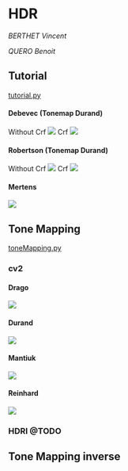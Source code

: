 # HDR

*BERTHET Vincent*

*QUERO Benoit*

## Tutorial
[tutorial.py](./scripts/tutorial.py)
#### Debevec (Tonemap Durand)
Without Crf
![](./output/tutorial/ldr_debevec.jpg)
Crf
![](./output/tutorial/ldr_debevec_crf.jpg)
#### Robertson (Tonemap Durand)
Without Crf
![](./output/tutorial/ldr_robertson.jpg)
Crf
![](./output/tutorial/ldr_robertson_crf.jpg)
#### Mertens 
![](./output/tutorial/fusion_mertens.jpg)



## Tone Mapping
[toneMapping.py](./scripts/toneMapping.py)
### cv2
#### Drago
![](./output/tonemap/ldr_Drago_gamma_1.0.jpg)

#### Durand
![](./output/tonemap/ldr_Durand_gamma_1.0.jpg)

#### Mantiuk
![](./output/tonemap/ldr_Mantiuk_gamma_1.0.jpg)

#### Reinhard
![](./output/tonemap/ldr_Reinhard_gamma_1.0.jpg)

### HDRI @TODO
## Tone Mapping inverse